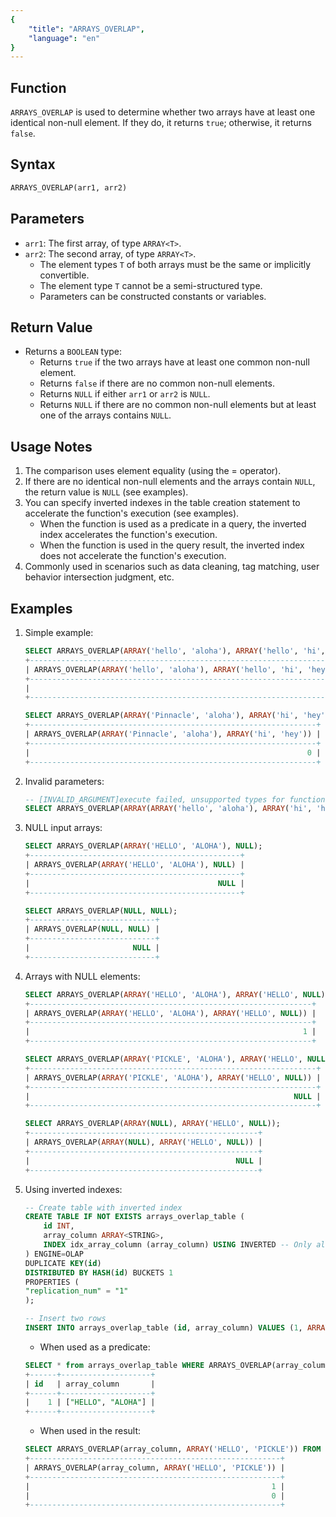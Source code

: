```yaml
---
{
    "title": "ARRAYS_OVERLAP",
    "language": "en"
}
---
```


## Function

`ARRAYS_OVERLAP` is used to determine whether two arrays have at least one identical non-null element. If they do, it returns `true`; otherwise, it returns `false`.

## Syntax

```SQL
ARRAYS_OVERLAP(arr1, arr2)
```

## Parameters

- `arr1`: The first array, of type `ARRAY<T>`.
- `arr2`: The second array, of type `ARRAY<T>`.
    - The element types `T` of both arrays must be the same or implicitly convertible.
    - The element type `T` cannot be a semi-structured type.
    - Parameters can be constructed constants or variables.

## Return Value

- Returns a `BOOLEAN` type:
    - Returns `true` if the two arrays have at least one common non-null element.
    - Returns `false` if there are no common non-null elements.
    - Returns `NULL` if either `arr1` or `arr2` is `NULL`.
    - Returns `NULL` if there are no common non-null elements but at least one of the arrays contains `NULL`.

## Usage Notes

1. The comparison uses element equality (using the = operator).
2. If there are no identical non-null elements and the arrays contain `NULL`, the return value is `NULL` (see examples).
3. You can specify inverted indexes in the table creation statement to accelerate the function's execution (see examples).
   - When the function is used as a predicate in a query, the inverted index accelerates the function's execution.
   - When the function is used in the query result, the inverted index does not accelerate the function's execution.
4. Commonly used in scenarios such as data cleaning, tag matching, user behavior intersection judgment, etc.

## Examples

1. Simple example:

    ```SQL
    SELECT ARRAYS_OVERLAP(ARRAY('hello', 'aloha'), ARRAY('hello', 'hi', 'hey'));
    +----------------------------------------------------------------------+
    | ARRAYS_OVERLAP(ARRAY('hello', 'aloha'), ARRAY('hello', 'hi', 'hey')) |
    +----------------------------------------------------------------------+
    |                                                                    1 |
    +----------------------------------------------------------------------+

    SELECT ARRAYS_OVERLAP(ARRAY('Pinnacle', 'aloha'), ARRAY('hi', 'hey'));
    +----------------------------------------------------------------+
    | ARRAYS_OVERLAP(ARRAY('Pinnacle', 'aloha'), ARRAY('hi', 'hey')) |
    +----------------------------------------------------------------+
    |                                                              0 |
    +----------------------------------------------------------------+
    ```

2. Invalid parameters:

    ```SQL
    -- [INVALID_ARGUMENT]execute failed, unsupported types for function arrays_overlap
    SELECT ARRAYS_OVERLAP(ARRAY(ARRAY('hello', 'aloha'), ARRAY('hi', 'hey')), ARRAY(ARRAY('hello', 'hi', 'hey'), ARRAY('aloha', 'hi')));
    ```

3. NULL input arrays:

    ```SQL
    SELECT ARRAYS_OVERLAP(ARRAY('HELLO', 'ALOHA'), NULL);
    +-----------------------------------------------+
    | ARRAYS_OVERLAP(ARRAY('HELLO', 'ALOHA'), NULL) |
    +-----------------------------------------------+
    |                                          NULL |
    +-----------------------------------------------+

    SELECT ARRAYS_OVERLAP(NULL, NULL);
    +----------------------------+
    | ARRAYS_OVERLAP(NULL, NULL) |
    +----------------------------+
    |                       NULL |
    +----------------------------+
    ```

4. Arrays with NULL elements:

    ```SQL
    SELECT ARRAYS_OVERLAP(ARRAY('HELLO', 'ALOHA'), ARRAY('HELLO', NULL));
    +---------------------------------------------------------------+
    | ARRAYS_OVERLAP(ARRAY('HELLO', 'ALOHA'), ARRAY('HELLO', NULL)) |
    +---------------------------------------------------------------+
    |                                                             1 |
    +---------------------------------------------------------------+

    SELECT ARRAYS_OVERLAP(ARRAY('PICKLE', 'ALOHA'), ARRAY('HELLO', NULL));
    +----------------------------------------------------------------+
    | ARRAYS_OVERLAP(ARRAY('PICKLE', 'ALOHA'), ARRAY('HELLO', NULL)) |
    +----------------------------------------------------------------+
    |                                                           NULL |
    +----------------------------------------------------------------+

    SELECT ARRAYS_OVERLAP(ARRAY(NULL), ARRAY('HELLO', NULL));
    +---------------------------------------------------+
    | ARRAYS_OVERLAP(ARRAY(NULL), ARRAY('HELLO', NULL)) |
    +---------------------------------------------------+
    |                                              NULL |
    +---------------------------------------------------+
    ```

5. Using inverted indexes:

    ```SQL
    -- Create table with inverted index
    CREATE TABLE IF NOT EXISTS arrays_overlap_table (
        id INT,
        array_column ARRAY<STRING>,
        INDEX idx_array_column (array_column) USING INVERTED -- Only allows non-tokenized inverted index
    ) ENGINE=OLAP
    DUPLICATE KEY(id)
    DISTRIBUTED BY HASH(id) BUCKETS 1
    PROPERTIES (
    "replication_num" = "1"
    );

    -- Insert two rows
    INSERT INTO arrays_overlap_table (id, array_column) VALUES (1, ARRAY('HELLO', 'ALOHA')), (2, ARRAY('NO', 'WORLD'));
    ```

    - When used as a predicate:

    ```SQL
    SELECT * from arrays_overlap_table WHERE ARRAYS_OVERLAP(array_column, ARRAY('HELLO', 'PICKLE'));
    +------+--------------------+
    | id   | array_column       |
    +------+--------------------+
    |    1 | ["HELLO", "ALOHA"] |
    +------+--------------------+
    ```

    - When used in the result:

    ```SQL
    SELECT ARRAYS_OVERLAP(array_column, ARRAY('HELLO', 'PICKLE')) FROM arrays_overlap_table;
    +--------------------------------------------------------+
    | ARRAYS_OVERLAP(array_column, ARRAY('HELLO', 'PICKLE')) |
    +--------------------------------------------------------+
    |                                                      1 |
    |                                                      0 |
    +--------------------------------------------------------+
    ```

